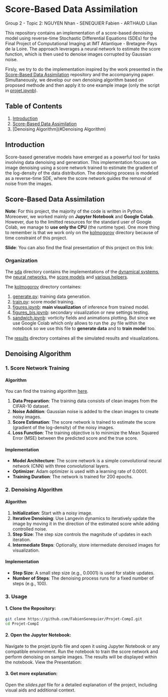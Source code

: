 # Score-Based Data Assimilation

Group 2 - Topic 2: NGUYEN Nhan - SENEQUIER Fabien - ARTHAUD Lilian

This repository contains an implementation of a score-based denoising model using reverse-time Stochastic Differential Equations (SDEs) for the Final Project of Computational Imaging at IMT Atlantique - Bretagne-Pays de la Loire. The approach leverages a neural network to estimate the score function, which is then used to denoise images corrupted by Gaussian noise. 

Firsly, we try to do the implementation inspired by the work presented in the [Score-Based Data Assimilation](https://github.com/francois-rozet/sda/tree/master?tab=readme-ov-file) repository and the accompanying paper. Simultaneously, we develop our own denoising algorithm based on proposed methode and then apply it to one example image (only the script in [projet.ipynb](./projet.ipynb)).

## Table of Contents

1. [Introduction](#introduction)
2. [Score-Based Data Assimilation](#score-based-data-assimilation)
3. [Denoising Algorithm](#Denoising Algorithm)

## Introduction

Score-based generative models have emerged as a powerful tool for tasks involving data denoising and generation. This implementation focuses on image denoising using a score network trained to estimate the gradient of the log-density of the data distribution. The denoising process is modeled as a reverse-time SDE, where the score network guides the removal of noise from the images.

## Score-Based Data Assimilation

**Note**: For this project, the majority of the code is written in Python. Moreoever, we worked mainly on **Jupyter Notebook** and **Google Colab**. However, due to the limitted resources for the standard user of Google Colab, we manage to **use only the CPU** (the runtime type). One more thing to remember is that we work only on the [kolmogorov](./experiments/kolmogorov) directory because of time constraint of this project.
 
**Slide**: You can also find the final presentation of this project on this link: 

###  Organization
The [sda](./sda) directory contains the implementations of the [dynamical systems](./sda/sda/mcs.py), the [neural networks](./sda/sda/nn.py), the [score models](./sda/sda/score.py) and [various helpers](./sda/sda/utils.py).

The [kolmogorov](./experiments/kolmogorov) directory containes:

1. [generate.py](./experiments/kolmogorov/generate.py): training data generation.
2. [train.py](./experiments/kolmogorov/train.py): score model training.
3. [figures.ipynb](./experiments/kolmogorov/figures.ipynb): **main visualization** of inference from trained model.
4. [figures_bis.ipynb](./experiments/kolmogorov/figures_bis.ipynb): secondary visualization or new settings testing.
5. [sandwich.ipynb](./experiments/kolmogorov/sandwich.ipynb): vorticity fields and animations plotting. But since we use Google Colab which only allows to run the .py file within the notebook so we use this file to **generate data** and to **train model** too.

The [results](./results) directory containes all the simulated results and visualizations.

## Denoising Algorithm

### 1. Score Network Training 

#### Algorithm

You can find the training algorithm [here](./Training_algo.png).

1. **Data Preparation**: The training data consists of clean images from the CIFAR-10 dataset.
2. **Noise Addition**: Gaussian noise is added to the clean images to create noisy images.
3. **Score Estimation**: The score network is trained to estimate the score (gradient of the log-density) of the noisy images.
4. **Loss Function**: The training objective is to minimize the Mean Squared Error (MSE) between the predicted score and the true score.

#### Implementation

- **Model Architecture**: The score network is a simple convolutional neural network (CNN) with three convolutional layers.
- **Optimizer**: Adam optimizer is used with a learning rate of 0.0001.
- **Training Duration**: The network is trained for 200 epochs.

### 2. Denoising Algorithm

#### Algorithm

1. **Initialization**: Start with a noisy image.
2. **Iterative Denoising**: Use Langevin dynamics to iteratively update the image by moving it in the direction of the estimated score while adding controlled noise.
3. **Step Size**: The step size controls the magnitude of updates in each iteration.
4. **Intermediate Steps**: Optionally, store intermediate denoised images for visualization.

#### Implementation

- **Step Size**: A small step size (e.g., 0.0001) is used for stable updates.
- **Number of Steps**: The denoising process runs for a fixed number of steps (e.g., 100).

### 3. Usage

#### 1. Clone the Repository:
   ```bash
   git clone https://github.com/FabienSenequier/Projet-CompI.git
   cd Projet-CompI
   ```

#### 2. Open the Jupyter Notebook:

Navigate to the projet.ipynb file and open it using Jupyter Notebook or any compatible environment.
Run the notebook to train the score network and perform denoising on sample images. The results will be displayed within the notebook.
View the Presentation:

#### 3. Get more explanation:
Open the *slides.ppt* file for a detailed explanation of the project, including visual aids and additional context.
